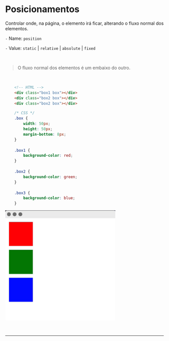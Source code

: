 # Posicionamentos

Controlar onde, na página, o elemento irá ficar, alterando o fluxo normal dos elementos.

`-` Name: `position`

`-` Value: `static` | `relative` | `absolute` | `fixed`

<br>

>O fluxo normal dos elementos é um embaixo do outro.

<br>

```HTML
    <!-- HTML -->
    <div class="box1 box"></div>
    <div class="box2 box"></div>
    <div class="box2 box"></div>
```
```CSS
    /* CSS */
    .box {
        width: 50px;
        height: 50px;
        margin-bottom: 8px;
    }

    .box1 {
        background-color: red;
    }

    .box2 {
        background-color: green;
    }

    .box3 {
        background-color: blue;
    }
```

<img src="../Assets\img\um-embaixo-do-outro.png" width="350">

<br><hr><br>

